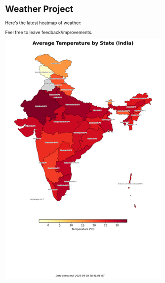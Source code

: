 # Weather Project

Here’s the latest heatmap of weather:

Feel free to leave feedback/improvements.

![India Heatmap](docs/assets/india_heatmap.png?v=D933EA)
